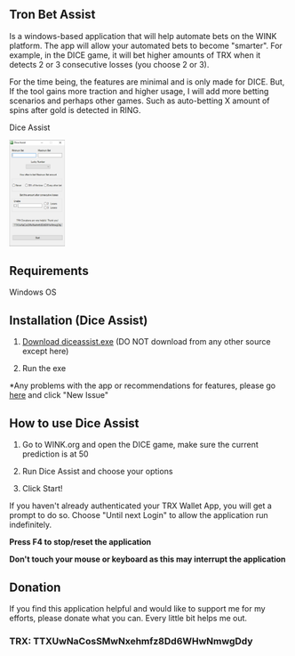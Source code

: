 ## Tron Bet Assist

Is a windows-based application that will help automate bets on the WINK platform. The app will allow your automated bets to become "smarter". For example, in the DICE game, it will bet higher amounts of TRX when it detects 2 or 3 consecutive losses (you choose 2 or 3).

For the time being, the features are minimal and is only made for DICE. But, If the tool gains more traction and higher usage, I will add more betting scenarios and perhaps other games. Such as auto-betting X amount of spins after gold is detected in RING.

Dice Assist

<img src="https://raw.githubusercontent.com/TronBetAssist/TronBetAssist.github.io/master/diceassist_screenshot.png" width="100">


## Requirements
Windows OS


## Installation (Dice Assist)
1. <a href="diceassist.exe">Download diceassist.exe</a> (DO NOT download from any other source except here)

2. Run the exe

*Any problems with the app or recommendations for features, please go [here](https://github.com/TronBetAssist/TronBetAssist.github.io/issues) and click "New Issue"


## How to use Dice Assist
1. Go to WINK.org and open the DICE game, make sure the current prediction is at 50

2. Run Dice Assist and choose your options

3. Click Start!

If you haven't already authenticated your TRX Wallet App, you will get a prompt to do so. Choose "Until next Login" to allow the application run indefinitely.

**Press F4 to stop/reset the application**

**Don't touch your mouse or keyboard as this may interrupt the application**


## Donation
If you find this application helpful and would like to support me for my efforts, please donate what you can. Every little bit helps me out.

### TRX: TTXUwNaCosSMwNxehmfz8Dd6WHwNmwgDdy
